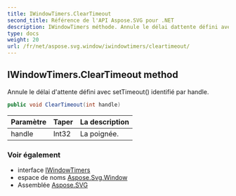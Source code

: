 ```yaml
---
title: IWindowTimers.ClearTimeout
second_title: Référence de l'API Aspose.SVG pour .NET
description: IWindowTimers méthode. Annule le délai dattente défini avec setTimeout identifié par handle.
type: docs
weight: 20
url: /fr/net/aspose.svg.window/iwindowtimers/cleartimeout/
---
```

## IWindowTimers.ClearTimeout method

Annule le délai d'attente défini avec setTimeout() identifié par handle.

```csharp
public void ClearTimeout(int handle)
```

| Paramètre | Taper | La description |
| --- | --- | --- |
| handle | Int32 | La poignée. |

### Voir également

* interface [IWindowTimers](../)
* espace de noms [Aspose.Svg.Window](../../iwindowtimers/)
* Assemblée [Aspose.SVG](../../../)


